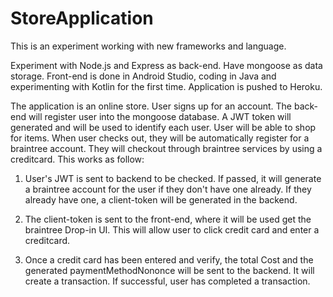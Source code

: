 # StoreApplication

This is an experiment working with new frameworks and language. 

Experiment with Node.js and Express as back-end.
Have mongoose as data storage.
Front-end is done in Android Studio, coding in Java and experimenting with Kotlin for the first time.
Application is pushed to Heroku. 

The application is an online store. User signs up for an account. The back-end will register user into the mongoose database. A JWT token will generated and will be used to identify each user. 
User will be able to shop for items. When user checks out, they will be automatically register for a braintree account. They will checkout through braintree services by using a creditcard. This works as follow:

1. User's JWT is sent to backend to be checked. If passed, it will generate a braintree account for the user if they don't have one already. If they already have one, a client-token will be generated in the backend. 

2. The client-token is sent to the front-end, where it will be used get the braintree Drop-in UI. This will allow user to click credit card and enter a creditcard. 

3. Once a credit card has been entered and verify, the total Cost and the generated paymentMethodNononce will be sent to the backend. It will create a transaction. If successful, user has completed a transaction. 
